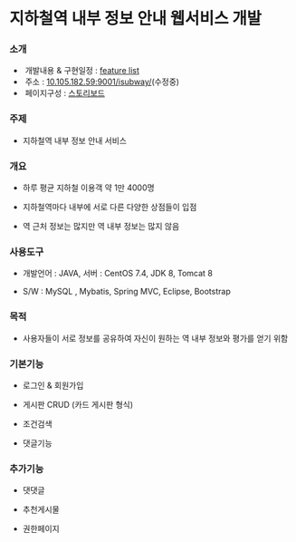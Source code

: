 # 지하철역 내부 정보 안내 웹서비스 개발

### 소개

-  개발내용 & 구현일정 : [feature list](https://oss.navercorp.com/2018-nbp-internship-team1/seonghyo/wiki/%EC%9B%B9%EC%84%9C%EB%B9%84%EC%8A%A4-%EA%B0%9C%EB%B0%9C)
-  주소 : [10.105.182.59:9001/isubway/](http://10.105.182.59:9001/)(수정중)
-  페이지구성 : [스토리보드](https://ovenapp.io/view/WGKZph9yvgMCQEF34XHwcoEBLaOBrA4f/)

### 주제
 
 - 지하철역 내부 정보 안내 서비스

### 개요

 - 하루 평균 지하철 이용객 약 1만 4000명
 
 - 지하철역마다 내부에 서로 다른 다양한 상점들이 입점
 
 - 역 근처 정보는 많지만 역 내부 정보는 많지 않음
 
### 사용도구

- 개발언어 : JAVA, 서버 : CentOS 7.4, JDK 8, Tomcat 8

- S/W : MySQL , Mybatis, Spring MVC, Eclipse, Bootstrap

### 목적

-	사용자들이 서로 정보를 공유하여 자신이 원하는 역 내부 정보와 평가를 얻기 위함

### 기본기능

-	로그인 & 회원가입 

-	게시판 CRUD (카드 게시판 형식)

- 조건검색

- 댓글기능

### 추가기능

- 댓댓글

- 추천게시물

- 권한페이지
